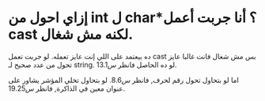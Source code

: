 إزاي احول من int ل char*؟ أنا جربت أعمل cast لكنه مش شغال.
===================
ده بيعتمد على اللي إنت عايز تعمله. لو جربت تعمل cast بس مش شغال فانت غالبا عايز تحول من عدد صحيح لـ string. لو ده الحاصل فانظر $س 13.1$.

اما لو بتحاول تحول رقم لحرف, فانظر $س 8.6$.
لو بتحاول تخلي المؤشر يشاور على عنوان معين في الذاكرة, فانظر $س 19.25$.
